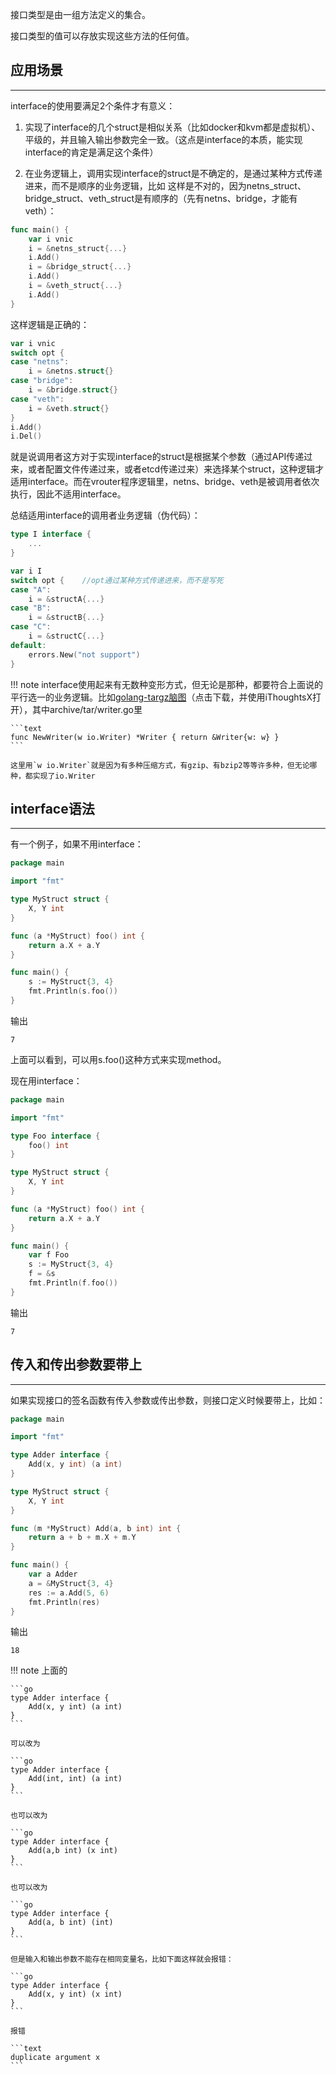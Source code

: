 接口类型是由一组方法定义的集合。

接口类型的值可以存放实现这些方法的任何值。

## **应用场景**

---

interface的使用要满足2个条件才有意义：

1. 实现了interface的几个struct是相似关系（比如docker和kvm都是虚拟机）、平级的，并且输入输出参数完全一致。（这点是interface的本质，能实现interface的肯定是满足这个条件）

2. 在业务逻辑上，调用实现interface的struct是不确定的，是通过某种方式传递进来，而不是顺序的业务逻辑，比如
这样是不对的，因为netns_struct、bridge_struct、veth_struct是有顺序的（先有netns、bridge，才能有veth）：

```go
func main() {
    var i vnic
    i = &netns_struct{...}
    i.Add()
    i = &bridge_struct{...}
    i.Add()
    i = &veth_struct{...}
    i.Add()
}
```

这样逻辑是正确的：

```go
var i vnic
switch opt {
case "netns":
    i = &netns.struct{}
case "bridge":
    i = &bridge.struct{}
case "veth":
    i = &veth.struct{}
}
i.Add()
i.Del()
```

就是说调用者这方对于实现interface的struct是根据某个参数（通过API传递过来，或者配置文件传递过来，或者etcd传递过来）来选择某个struct，这种逻辑才适用interface。而在vrouter程序逻辑里，netns、bridge、veth是被调用者依次执行，因此不适用interface。

总结适用interface的调用者业务逻辑（伪代码）：

```go
type I interface {
    ...
}

var i I
switch opt {    //opt通过某种方式传递进来，而不是写死
case "A":
    i = &structA{...}
case "B":
    i = &structB{...}
case "C":
    i = &structC{...}
default:
    errors.New("not support")
}
```

!!! note
	interface使用起来有无数种变形方式，但无论是那种，都要符合上面说的平行选一的业务逻辑。比如[golang-targz脑图](/attachment/golang_targz.itmz)（点击下载，并使用iThoughtsX打开），其中archive/tar/writer.go里

	```text
	func NewWriter(w io.Writer) *Writer { return &Writer{w: w} }
	```

	这里用`w io.Writer`就是因为有多种压缩方式，有gzip、有bzip2等等许多种，但无论哪种，都实现了io.Writer

## **interface语法**

---

有一个例子，如果不用interface：

```go
package main

import "fmt"

type MyStruct struct {
    X, Y int
}

func (a *MyStruct) foo() int {
    return a.X + a.Y
}

func main() {
    s := MyStruct{3, 4}
    fmt.Println(s.foo())
}
```

输出

```text
7
```

上面可以看到，可以用s.foo()这种方式来实现method。

现在用interface：

```go
package main

import "fmt"

type Foo interface {
    foo() int
}

type MyStruct struct {
    X, Y int
}

func (a *MyStruct) foo() int {
    return a.X + a.Y
}

func main() {
    var f Foo
    s := MyStruct{3, 4}
    f = &s
    fmt.Println(f.foo())
}
```

输出

```text
7
```

## **传入和传出参数要带上**

---

如果实现接口的签名函数有传入参数或传出参数，则接口定义时候要带上，比如：

```go
package main

import "fmt"

type Adder interface {
    Add(x, y int) (a int)
}

type MyStruct struct {
    X, Y int
}

func (m *MyStruct) Add(a, b int) int {
    return a + b + m.X + m.Y
}

func main() {
    var a Adder
    a = &MyStruct{3, 4}
    res := a.Add(5, 6)
    fmt.Println(res)
}
```

输出

```text
18
```

!!! note
	上面的

	```go
	type Adder interface {
	    Add(x, y int) (a int)
	}
	```

	可以改为

	```go
	type Adder interface {
	    Add(int, int) (a int)
	}
	```

	也可以改为

	```go
	type Adder interface {
	    Add(a,b int) (x int)
	}
	```

	也可以改为

	```go
	type Adder interface {
	    Add(a, b int) (int)
	}
	```

	但是输入和输出参数不能存在相同变量名，比如下面这样就会报错：

	```go
	type Adder interface {
	    Add(x, y int) (x int)
	}
	```

	报错

	```text
	duplicate argument x
	```
